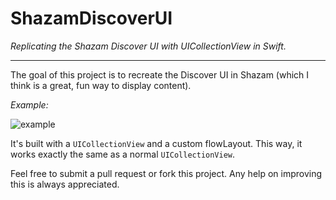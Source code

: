 # ShazamDiscoverUI
_Replicating the Shazam Discover UI with UICollectionView in Swift._

<hr>

The goal of this project is to recreate the Discover UI in Shazam (which I think is a great, fun way to display content).

*Example:*

  ![example](https://i.stack.imgur.com/7XohG.gif)

It's built with a `UICollectionView` and a custom flowLayout. This way, it works exactly the same as a normal `UICollectionView`.

Feel free to submit a pull request or fork this project. Any help on improving this is always appreciated.
